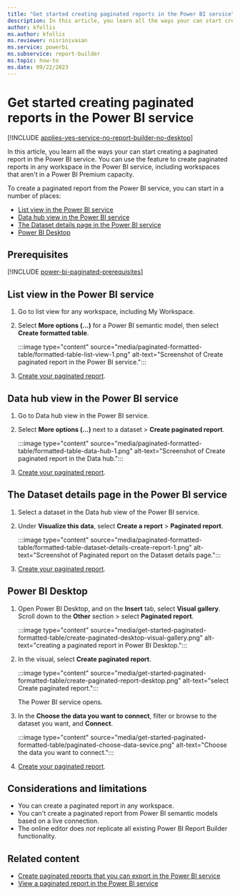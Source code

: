 ```yaml
---
title: "Get started creating paginated reports in the Power BI service"
description: In this article, you learn all the ways your can start creating a paginated report in the Power BI service.
author: kfollis
ms.author: kfollis
ms.reviewer: nisrinivasan
ms.service: powerbi
ms.subservice: report-builder
ms.topic: how-to
ms.date: 09/22/2023
---
```


# Get started creating paginated reports in the Power BI service

[!INCLUDE [applies-yes-service-no-report-builder-no-desktop](../../includes/applies-yes-service-no-report-builder-no-desktop.md)]

In this article, you learn all the ways your can start creating a paginated report in the Power BI service. You can use the feature to create paginated reports in any workspace in the Power BI service, including workspaces that aren't in a Power BI Premium capacity.

To create a paginated report from the Power BI service, you can start in a number of places:

- [List view in the Power BI service](#list-view-in-the-power-bi-service)
- [Data hub view in the Power BI service](#data-hub-view-in-the-power-bi-service)
- [The Dataset details page in the Power BI service](#the-dataset-details-page-in-the-power-bi-service)
- [Power BI Desktop](#power-bi-desktop)

## Prerequisites

[!INCLUDE [power-bi-paginated-prerequisites](../../includes/power-bi-paginated-prerequisites.md)]

## List view in the Power BI service

1. Go to list view for any workspace, including My Workspace.
1. Select **More options (...)** for a Power BI semantic model, then select **Create formatted table**. 

    :::image type="content" source="media/paginated-formatted-table/formatted-table-list-view-1.png" alt-text="Screenshot of Create paginated report in the Power BI service.":::

1. [Create your paginated report](paginated-formatted-table.md).

## Data hub view in the Power BI service

1. Go to Data hub view in the Power BI service.

1. Select **More options (...)** next to a dataset > **Create paginated report**.

    :::image type="content" source="media/paginated-formatted-table/formatted-table-data-hub-1.png" alt-text="Screenshot of Create paginated report in the Data hub.":::

1. [Create your paginated report](paginated-formatted-table.md).

## The Dataset details page in the Power BI service

1. Select a dataset in the Data hub view of the Power BI service.

1. Under **Visualize this data**, select **Create a report** > **Paginated report**.

    :::image type="content" source="media/paginated-formatted-table/formatted-table-dataset-details-create-report-1.png" alt-text="Screenshot of Paginated report on the Dataset details page.":::

1. [Create your paginated report](paginated-formatted-table.md).

## Power BI Desktop

1. Open Power BI Desktop, and on the **Insert** tab, select **Visual gallery**. Scroll down to the **Other** section > select **Paginated report**.

    :::image type="content" source="media/get-started-paginated-formatted-table/create-paginated-desktop-visual-gallery.png" alt-text="creating a paginated report in Power BI Desktop.":::
1. In the visual, select **Create paginated report**.

    :::image type="content" source="media/get-started-paginated-formatted-table/create-paginated-report-desktop.png" alt-text="select Create paginated report.":::

    The Power BI service opens. 

1. In the **Choose the data you want to connect**, filter or browse to the dataset you want, and **Connect**.

    :::image type="content" source="media/get-started-paginated-formatted-table/paginated-choose-data-sevice.png" alt-text="Choose the data you want to connect.":::

1. [Create your paginated report](paginated-formatted-table.md).

## Considerations and limitations

- You can create a paginated report in any workspace.
- You can't create a paginated report from Power BI semantic models based on a live connection.
- The online editor does *not* replicate all existing Power BI Report Builder functionality.  

## Related content

- [Create paginated reports that you can export in the Power BI service](paginated-formatted-table.md)
- [View a paginated report in the Power BI service](../../consumer/paginated-reports-view-power-bi-service.md)
